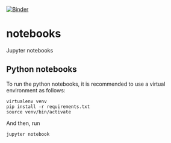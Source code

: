 [![Binder](https://mybinder.org/badge_logo.svg)](https://mybinder.org/v2/gh/datacite/notebooks/master)


# notebooks
Jupyter notebooks

## Python notebooks

To run the python notebooks, it is recommended to use a virtual environment as follows:

```
virtualenv venv
pip install -r requirements.txt
source venv/bin/activate
```

And then, run 

```
jupyter notebook
```
